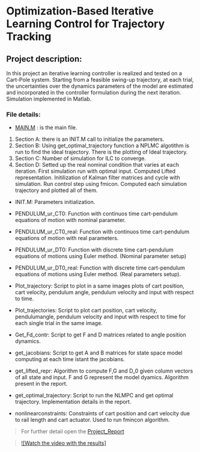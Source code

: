 <h1>Optimization-Based Iterative Learning Control for Trajectory Tracking</h1>
<h2>Project description:</h2>

In this project an iterative learning controller is realized and tested on a Cart-Pole system. Starting from a feasible swing-up trajectory, at each trial, the uncertainties over the dynamics parameters of the model are estimated and incorporated in the controller formulation during the next iteration. Simulation implemented in Matlab.
<h3>File details:</h3>


- [MAIN.M](main.m) : is the main file.

1. Section A: there is an INIT.M call to initialize the parameters. 
1. Section B: Using get_optimal_trajectory function a NPLMC algotithm is run to find the ideal trajectory. There is the plotting of Ideal trajectory. 
1. Section C: Number of simulation for ILC to converge.
1. Section D: Setted up the real nominal condition that varies at each iteration. First simulation run with optimal input. Computed Lifted representation. Initilization of Kalman filter matrices and cycle with simulation. Run control step using fmicon. Computed each simulation trajectory and plotted all of them.

* INIT.M: Parameters initialization.

* PENDULUM_ur_CT0: Function with continuos time cart-pendulum equations of motion with nominal parameter.

* PENDULUM_ur_CT0_real: Function with continuos time cart-pendulum equations of motion with real parameters.

* PENDULUM_ur_DT0: Function with discrete time cart-pendulum equations of motions using Euler method. (Nominal parameter setup)

* PENDULUM_ur_DT0_real: Function with discrete time cart-pendulum equations of motions using Euler method. (Real parameters setup).

* Plot_trajectory: Script to plot in a same images plots of cart position, cart velocity, pendulum angle, pendulum velocity and input with respect to time.

* Plot_trajectories: Script to plot cart position, cart velocity, pendulumangle, pendulum velocity and input with respect to time for each single trial in the same image.

* Get_Fd_contr: Script to get F and D matrices related to angle position dynamics.

* get_jacobians: Script to get A and B matrices for state space model computing at each time istant the jacobians.

* get_lifted_repr: Algorithm to compute F,G and D_0 given column vectors of all state and input. F and G represent the model dyamics. Algorithm present in the report.

* get_optimal_trajectory: Script to run the NLMPC and get optimal trajectory. Implementation details in the report.

* nonlinearconstraints: Constraints of cart position and cart velocity due to rail length and cart actuator. Used to run fmincon algorithm.

> For further detail open the [ Project_Report](Report_Project.pdf)

> [![Watch the video with the results]](https://youtu.be/KscG354lbqI)
